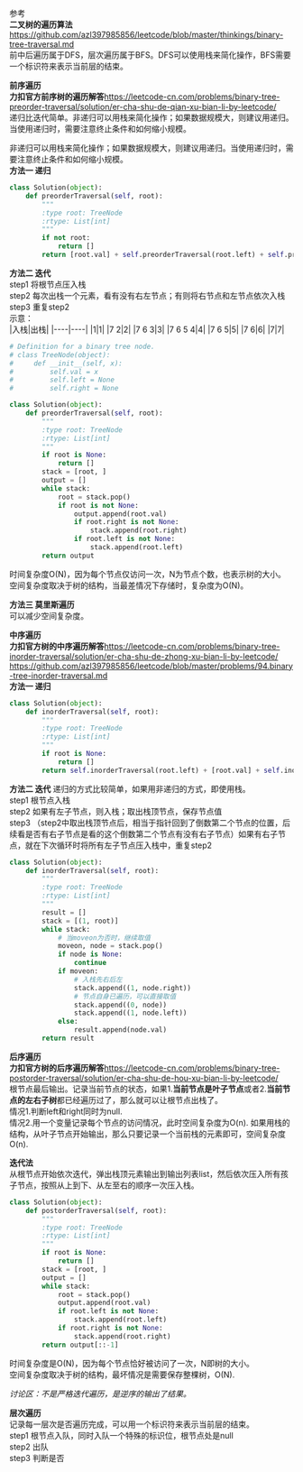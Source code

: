 参考  
**二叉树的遍历算法**https://github.com/azl397985856/leetcode/blob/master/thinkings/binary-tree-traversal.md  
前中后遍历属于DFS，层次遍历属于BFS。DFS可以使用栈来简化操作，BFS需要一个标识符来表示当前层的结束。  
  
**前序遍历**  
**力扣官方前序树的遍历解答**https://leetcode-cn.com/problems/binary-tree-preorder-traversal/solution/er-cha-shu-de-qian-xu-bian-li-by-leetcode/  
递归比迭代简单。非递归可以用栈来简化操作；如果数据规模大，则建议用递归。当使用递归时，需要注意终止条件和如何缩小规模。  

非递归可以用栈来简化操作；如果数据规模大，则建议用递归。当使用递归时，需要注意终止条件和如何缩小规模。  
**方法一 递归**  
```python
class Solution(object):
    def preorderTraversal(self, root):
        """
        :type root: TreeNode
        :rtype: List[int]
        """
        if not root:
            return []
        return [root.val] + self.preorderTraversal(root.left) + self.preorderTraversal(root.right)
```

**方法二 迭代**  
step1 将根节点压入栈  
step2 每次出栈一个元素，看有没有右左节点；有则将右节点和左节点依次入栈  
step3 重复step2  
示意：  
|入栈|出栈|
|----|----|
|1|1|
|7 2|2|
|7 6 3|3|
|7 6 5 4|4|
|7 6 5|5|
|7 6|6|
|7|7|
```python
# Definition for a binary tree node.
# class TreeNode(object):
#     def __init__(self, x):
#         self.val = x
#         self.left = None
#         self.right = None

class Solution(object):
    def preorderTraversal(self, root):
        """
        :type root: TreeNode
        :rtype: List[int]
        """
        if root is None:
            return []
        stack = [root, ]
        output = []
        while stack:
            root = stack.pop()
            if root is not None:
                output.append(root.val)
                if root.right is not None:
                    stack.append(root.right)
                if root.left is not None:
                    stack.append(root.left)
        return output
```
  
时间复杂度O(N)，因为每个节点仅访问一次，N为节点个数，也表示树的大小。  
空间复杂度取决于树的结构，当最差情况下存储时，复杂度为O(N)。  

**方法三 莫里斯遍历**  
可以减少空间复杂度。  
  
**中序遍历**  
**力扣官方树的中序遍历解答**https://leetcode-cn.com/problems/binary-tree-inorder-traversal/solution/er-cha-shu-de-zhong-xu-bian-li-by-leetcode/  
https://github.com/azl397985856/leetcode/blob/master/problems/94.binary-tree-inorder-traversal.md  
**方法一 递归**  
```python
class Solution(object):
    def inorderTraversal(self, root):
        """
        :type root: TreeNode
        :rtype: List[int]
        """
        if root is None:
            return []
        return self.inorderTraversal(root.left) + [root.val] + self.inorderTraversal(root.right)
```
**方法二 迭代**
递归的方式比较简单，如果用非递归的方式，即使用栈。  
step1 根节点入栈  
step2 如果有左子节点，则入栈；取出栈顶节点，保存节点值  
step3 （step2中取出栈顶节点后，相当于指针回到了倒数第二个节点的位置，后续看是否有右子节点是看的这个倒数第二个节点有没有右子节点）如果有右子节点，就在下次循环时将所有左子节点压入栈中，重复step2  
```python
class Solution(object):
    def inorderTraversal(self, root):
        """
        :type root: TreeNode
        :rtype: List[int]
        """
        result = []
        stack = [(1, root)]
        while stack:
            # 当moveon为否时，继续取值
            moveon, node = stack.pop()
            if node is None:
                continue
            if moveon:
                # 入栈先右后左
                stack.append((1, node.right))
                # 节点自身已遍历，可以直接取值
                stack.append((0, node))
                stack.append((1, node.left))
            else:
                result.append(node.val)
        return result
```
  
**后序遍历**  
**力扣官方树的后序遍历解答**https://leetcode-cn.com/problems/binary-tree-postorder-traversal/solution/er-cha-shu-de-hou-xu-bian-li-by-leetcode/  
根节点最后输出。记录当前节点的状态，如果1.**当前节点是叶子节点**或者2.**当前节点的左右子树**都已经遍历过了，那么就可以让根节点出栈了。  
情况1.判断left和right同时为null.  
情况2.用一个变量记录每个节点的访问情况，此时空间复杂度为O(n). 如果用栈的结构，从叶子节点开始输出，那么只要记录一个当前栈的元素即可，空间复杂度O(n).  

**迭代法**  
从根节点开始依次迭代，弹出栈顶元素输出到输出列表list，然后依次压入所有孩子节点，按照从上到下、从左至右的顺序一次压入栈。  
```python
class Solution(object):
    def postorderTraversal(self, root):
        """
        :type root: TreeNode
        :rtype: List[int]
        """
        if root is None:
            return []
        stack = [root, ]
        output = []
        while stack:
            root = stack.pop()
            output.append(root.val)
            if root.left is not None:
                stack.append(root.left)
            if root.right is not None:
                stack.append(root.right)
        return output[::-1]
```
时间复杂度是O(N)，因为每个节点恰好被访问了一次，N即树的大小。  
空间复杂度取决于树的结构，最坏情况是需要保存整棵树，O(N).  

*讨论区：不是严格迭代遍历，是逆序的输出了结果。*  

**层次遍历**  
记录每一层次是否遍历完成，可以用一个标识符来表示当前层的结束。  
step1 根节点入队，同时入队一个特殊的标识位，根节点处是null  
step2 出队  
step3 判断是否
